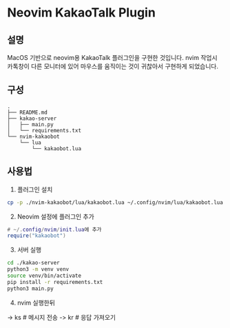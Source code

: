 
# Neovim KakaoTalk Plugin

## 설명

MacOS 기반으로 neovim용 KakaoTalk 플러그인을 구현한 것입니다.
nvim 작업시 카톡창이 다른 모니터에 있어 마우스를 움직이는 것이 귀찮아서
구현하게 되었습니다. 

## 구성
```
.
├── README.md
├── kakao-server
│   ├── main.py
│   └── requirements.txt
└── nvim-kakaobot
    └── lua
        └── kakaobot.lua
```


## 사용법

1. 플러그인 설치
```bash
cp -p ./nvim-kakaobot/lua/kakaobot.lua ~/.config/nvim/lua/kakaobot.lua
```

2. Neovim 설정에 플러그인 추가
```lua
# ~/.config/nvim/init.lua에 추가
require("kakaobot")
```


3. 서버 실행
```bash
cd ./kakao-server
python3 -m venv venv
source venv/bin/activate
pip install -r requirements.txt
python3 main.py
```

4. nvim 실행한뒤 

<space> -> ks # 메시지 전송
<space> -> kr # 응답 가져오기


